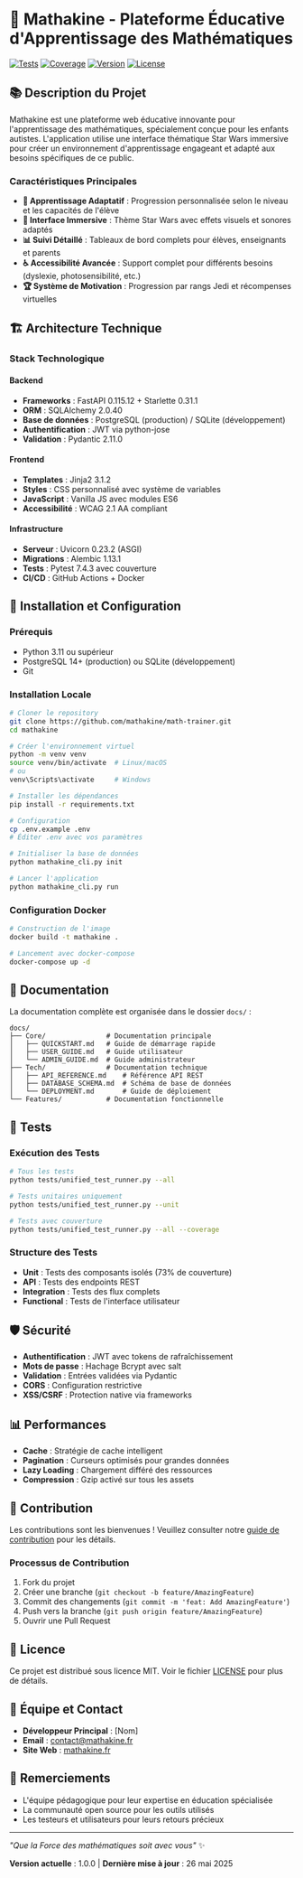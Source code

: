 # 🌟 Mathakine - Plateforme Éducative d'Apprentissage des Mathématiques

[![Tests](https://github.com/mathakine/math-trainer/actions/workflows/tests.yml/badge.svg)](https://github.com/mathakine/math-trainer/actions/workflows/tests.yml)
[![Coverage](https://codecov.io/gh/mathakine/math-trainer/branch/main/graph/badge.svg)](https://codecov.io/gh/mathakine/math-trainer)
[![Version](https://img.shields.io/github/v/release/mathakine/math-trainer)](https://github.com/mathakine/math-trainer/releases)
[![License](https://img.shields.io/github/license/mathakine/math-trainer)](LICENSE)

## 📚 Description du Projet

Mathakine est une plateforme web éducative innovante pour l'apprentissage des mathématiques, spécialement conçue pour les enfants autistes. L'application utilise une interface thématique Star Wars immersive pour créer un environnement d'apprentissage engageant et adapté aux besoins spécifiques de ce public.

### Caractéristiques Principales

- **🎯 Apprentissage Adaptatif** : Progression personnalisée selon le niveau et les capacités de l'élève
- **🌌 Interface Immersive** : Thème Star Wars avec effets visuels et sonores adaptés
- **📊 Suivi Détaillé** : Tableaux de bord complets pour élèves, enseignants et parents
- **♿ Accessibilité Avancée** : Support complet pour différents besoins (dyslexie, photosensibilité, etc.)
- **🏆 Système de Motivation** : Progression par rangs Jedi et récompenses virtuelles

## 🏗️ Architecture Technique

### Stack Technologique

#### Backend
- **Frameworks** : FastAPI 0.115.12 + Starlette 0.31.1
- **ORM** : SQLAlchemy 2.0.40
- **Base de données** : PostgreSQL (production) / SQLite (développement)
- **Authentification** : JWT via python-jose
- **Validation** : Pydantic 2.11.0

#### Frontend
- **Templates** : Jinja2 3.1.2
- **Styles** : CSS personnalisé avec système de variables
- **JavaScript** : Vanilla JS avec modules ES6
- **Accessibilité** : WCAG 2.1 AA compliant

#### Infrastructure
- **Serveur** : Uvicorn 0.23.2 (ASGI)
- **Migrations** : Alembic 1.13.1
- **Tests** : Pytest 7.4.3 avec couverture
- **CI/CD** : GitHub Actions + Docker

## 🚀 Installation et Configuration

### Prérequis
- Python 3.11 ou supérieur
- PostgreSQL 14+ (production) ou SQLite (développement)
- Git

### Installation Locale

```bash
# Cloner le repository
git clone https://github.com/mathakine/math-trainer.git
cd mathakine

# Créer l'environnement virtuel
python -m venv venv
source venv/bin/activate  # Linux/macOS
# ou
venv\Scripts\activate     # Windows

# Installer les dépendances
pip install -r requirements.txt

# Configuration
cp .env.example .env
# Éditer .env avec vos paramètres

# Initialiser la base de données
python mathakine_cli.py init

# Lancer l'application
python mathakine_cli.py run
```

### Configuration Docker

```bash
# Construction de l'image
docker build -t mathakine .

# Lancement avec docker-compose
docker-compose up -d
```

## 📖 Documentation

La documentation complète est organisée dans le dossier `docs/` :

```
docs/
├── Core/               # Documentation principale
│   ├── QUICKSTART.md   # Guide de démarrage rapide
│   ├── USER_GUIDE.md   # Guide utilisateur
│   └── ADMIN_GUIDE.md  # Guide administrateur
├── Tech/               # Documentation technique
│   ├── API_REFERENCE.md    # Référence API REST
│   ├── DATABASE_SCHEMA.md  # Schéma de base de données
│   └── DEPLOYMENT.md       # Guide de déploiement
└── Features/           # Documentation fonctionnelle
```

## 🧪 Tests

### Exécution des Tests

```bash
# Tous les tests
python tests/unified_test_runner.py --all

# Tests unitaires uniquement
python tests/unified_test_runner.py --unit

# Tests avec couverture
python tests/unified_test_runner.py --all --coverage
```

### Structure des Tests
- **Unit** : Tests des composants isolés (73% de couverture)
- **API** : Tests des endpoints REST
- **Integration** : Tests des flux complets
- **Functional** : Tests de l'interface utilisateur

## 🛡️ Sécurité

- **Authentification** : JWT avec tokens de rafraîchissement
- **Mots de passe** : Hachage Bcrypt avec salt
- **Validation** : Entrées validées via Pydantic
- **CORS** : Configuration restrictive
- **XSS/CSRF** : Protection native via frameworks

## 📊 Performances

- **Cache** : Stratégie de cache intelligent
- **Pagination** : Curseurs optimisés pour grandes données
- **Lazy Loading** : Chargement différé des ressources
- **Compression** : Gzip activé sur tous les assets

## 🤝 Contribution

Les contributions sont les bienvenues ! Veuillez consulter notre [guide de contribution](docs/Core/CONTRIBUTING.md) pour les détails.

### Processus de Contribution
1. Fork du projet
2. Créer une branche (`git checkout -b feature/AmazingFeature`)
3. Commit des changements (`git commit -m 'feat: Add AmazingFeature'`)
4. Push vers la branche (`git push origin feature/AmazingFeature`)
5. Ouvrir une Pull Request

## 📄 Licence

Ce projet est distribué sous licence MIT. Voir le fichier [LICENSE](LICENSE) pour plus de détails.

## 👥 Équipe et Contact

- **Développeur Principal** : [Nom]
- **Email** : contact@mathakine.fr
- **Site Web** : [mathakine.fr](https://mathakine.fr)

## 🙏 Remerciements

- L'équipe pédagogique pour leur expertise en éducation spécialisée
- La communauté open source pour les outils utilisés
- Les testeurs et utilisateurs pour leurs retours précieux

---

*"Que la Force des mathématiques soit avec vous"* ✨

**Version actuelle** : 1.0.0 | **Dernière mise à jour** : 26 mai 2025 